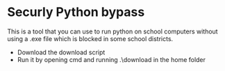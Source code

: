 # Securly Python bypass
This is a tool that you can use to run python on school computers without using a .exe file which is blocked in some school districts.
- Download the download script
- Run it by opening cmd and running .\download in the home folder

